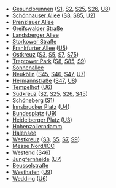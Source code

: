 * [Gesundbrunnen](../stations/Gesundbrunnen.md) ([S1](S1.md), [S2](S2.md), [S25](S25.md), [S26](S26.md), [U8](U8.md))
* [Schönhauser Allee](../stations/Schönhauser-Allee.md) ([S8](S8.md), [S85](S85.md), [U2](U2.md))
* [Prenzlauer Allee](../stations/Prenzlauer-Allee.md)
* [Greifswalder Straße](../stations/Greifswalder-Straße.md)
* [Landsberger Allee](../stations/Landsberger-Allee.md)
* [Storkower Straße](../stations/Storkower-Straße.md)
* [Frankfurter Allee](../stations/Frankfurter-Allee.md) ([U5](U5.md))
* [Ostkreuz](../stations/Ostkreuz.md) ([S3](S3.md), [S5](S5.md), [S7](S7.md), [S75](S75.md))
* [Treptower Park](../stations/Treptower-Park.md) ([S8](S8.md), [S85](S85.md), [S9](S9.md))
* [Sonnenallee](../stations/Sonnenallee.md)
* [Neukölln](../stations/Neukölln.md) ([S45](S45.md), [S46](S46.md), [S47](S47.md), [U7](U7.md))
* [Hermannstraße](../stations/Hermannstraße.md) ([S47](S47.md), [U8](U8.md))
* [Tempelhof](../stations/Tempelhof.md) ([U6](U6.md))
* [Südkreuz](../stations/Südkreuz.md) ([S2](S2.md), [S25](S25.md), [S26](S26.md), [S45](S45.md))
* [Schöneberg](../stations/Schöneberg.md) ([S1](S1.md))
* [Innsbrucker Platz](../stations/Innsbrucker-Platz.md) ([U4](U4.md))
* [Bundesplatz](../stations/Bundesplatz.md) ([U9](U9.md))
* [Heidelberger Platz](../stations/Heidelberger-Platz.md) ([U3](U3.md))
* [Hohenzollerndamm](../stations/Hohenzollerndamm.md)
* [Halensee](../stations/Halensee.md)
* [Westkreuz](../stations/Westkreuz.md) ([S3](S3.md), [S5](S5.md), [S7](S7.md), [S9](S9.md))
* [Messe Nord/ICC](../stations/Messe-Nord-ICC.md)
* [Westend](../stations/Westend.md) ([S46](S46.md))
* [Jungfernheide](../stations/Jungfernheide.md) ([U7](U7.md))
* [Beusselstraße](../stations/Beusselstraße.md)
* [Westhafen](../stations/Westhafen.md) ([U9](U9.md))
* [Wedding](../stations/Wedding.md) ([U6](U6.md))
